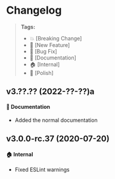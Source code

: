Changelog
=========

> **Tags:**
> - :boom:       [Breaking Change]
> - :rocket:     [New Feature]
> - :bug:        [Bug Fix]
> - :memo:       [Documentation]
> - :house:      [Internal]
> - :nail_care:  [Polish]

## v3.??.?? (2022-??-??)a

#### :memo: Documentation

* Added the normal documentation

## v3.0.0-rc.37 (2020-07-20)

#### :house: Internal

* Fixed ESLint warnings
